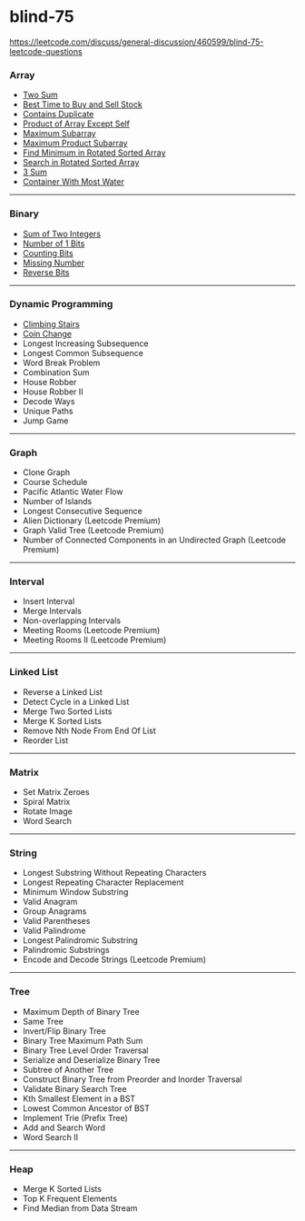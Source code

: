 # blind-75
https://leetcode.com/discuss/general-discussion/460599/blind-75-leetcode-questions

### Array
* [Two Sum](https://github.com/snthl-s/blind-75/tree/main/TwoSum)
* [Best Time to Buy and Sell Stock](https://github.com/snthl-s/blind-75/tree/main/BestTimeToBuyAndSellStock)
* [Contains Duplicate](https://github.com/snthl-s/blind-75/tree/main/ContainsDuplicate)
* [Product of Array Except Self](https://github.com/snthl-s/blind-75/tree/main/ProductOfArrayExceptSelf)
* [Maximum Subarray](https://github.com/snthl-s/blind-75/tree/main/MaximumSubArray)
* [Maximum Product Subarray](https://github.com/snthl-s/blind-75/tree/main/MaximumProductArray)
* [Find Minimum in Rotated Sorted Array](https://github.com/snthl-s/blind-75/tree/main/FindMinimumInRotatedSortedArray)
* [Search in Rotated Sorted Array](https://github.com/snthl-s/blind-75/tree/main/SearchInRotatedSortedArray)
* [3 Sum](https://github.com/snthl-s/blind-75/tree/main/3SUM)
* [Container With Most Water](https://github.com/snthl-s/blind-75/tree/main/ContainerWithMostWater)
***
### Binary
* [Sum of Two Integers](https://github.com/snthl-s/blind-75/tree/main/SumOfTwoIntegers)
* [Number of 1 Bits](https://github.com/snthl-s/blind-75/tree/main/NumberOf1Bits)
* [Counting Bits](https://github.com/snthl-s/blind-75/tree/main/CountingBits)
* [Missing Number](https://github.com/snthl-s/blind-75/tree/main/MissingNumber)
* [Reverse Bits](https://github.com/snthl-s/blind-75/tree/main/ReverseBits)
***
### Dynamic Programming
* [Climbing Stairs](https://github.com/snthl-s/blind-75/tree/main/ClimbingStairs)
* [Coin Change](https://github.com/snthl-s/blind-75/tree/main/CoinChange)
* Longest Increasing Subsequence
* Longest Common Subsequence
* Word Break Problem
* Combination Sum
* House Robber
* House Robber II
* Decode Ways
* Unique Paths
* Jump Game
***
### Graph
* Clone Graph
* Course Schedule
* Pacific Atlantic Water Flow
* Number of Islands
* Longest Consecutive Sequence
* Alien Dictionary (Leetcode Premium)
* Graph Valid Tree (Leetcode Premium)
* Number of Connected Components in an Undirected Graph (Leetcode Premium)
***
### Interval
* Insert Interval
* Merge Intervals
* Non-overlapping Intervals
* Meeting Rooms (Leetcode Premium)
* Meeting Rooms II (Leetcode Premium)
***
### Linked List
* Reverse a Linked List
* Detect Cycle in a Linked List
* Merge Two Sorted Lists
* Merge K Sorted Lists
* Remove Nth Node From End Of List
* Reorder List
***
### Matrix
* Set Matrix Zeroes
* Spiral Matrix
* Rotate Image
* Word Search
***
### String
* Longest Substring Without Repeating Characters
* Longest Repeating Character Replacement
* Minimum Window Substring
* Valid Anagram
* Group Anagrams
* Valid Parentheses
* Valid Palindrome
* Longest Palindromic Substring
* Palindromic Substrings
* Encode and Decode Strings (Leetcode Premium)
***
### Tree
* Maximum Depth of Binary Tree
* Same Tree
* Invert/Flip Binary Tree
* Binary Tree Maximum Path Sum
* Binary Tree Level Order Traversal
* Serialize and Deserialize Binary Tree
* Subtree of Another Tree
* Construct Binary Tree from Preorder and Inorder Traversal
* Validate Binary Search Tree
* Kth Smallest Element in a BST
* Lowest Common Ancestor of BST
* Implement Trie (Prefix Tree)
* Add and Search Word
* Word Search II
***
### Heap
* Merge K Sorted Lists
* Top K Frequent Elements
* Find Median from Data Stream